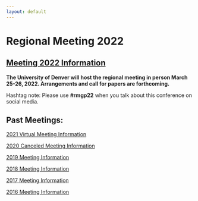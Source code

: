```yaml
---
layout: default
---
```


# Regional Meeting 2022

## [Meeting 2022 Information](https://iliff.github.io/rmgp/meeting_2022.html)

**The University of Denver will host the regional meeting in person March 25-26, 2022. Arrangements and call for papers are forthcoming.**

Hashtag note: Please use **#rmgp22** when you talk about this conference on social media. 

## Past Meetings: 

[2021 Virtual Meeting Information](https://iliff.github.io/rmgp/meeting_2021.html)

[2020 Canceled Meeting Information](https://iliff.github.io/rmgp/meeting_2020.html)

[2019 Meeting Information](https://iliff.github.io/rmgp/meeting_2019.html)

[2018 Meeting Information](https://religion.byu.edu/rmgp)

[2017 Meeting Information](https://iliff.github.io/rmgp/meeting_2017.html)

[2016 Meeting Information](https://iliff.github.io/rmgp/meeting_2016.html)
